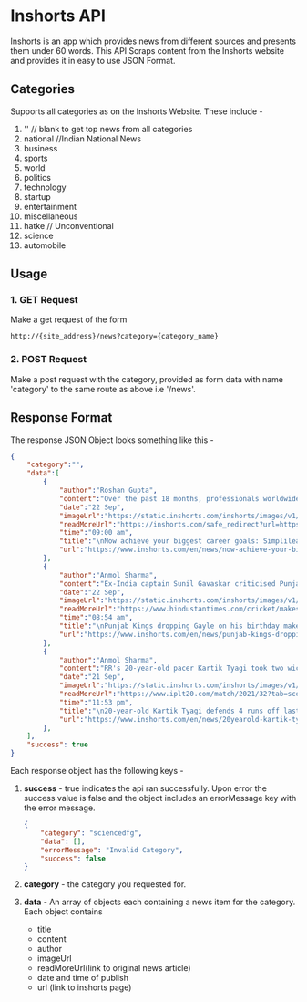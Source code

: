 # Inshorts API

Inshorts is an app which provides news from different sources and presents them under 60 words. This API Scraps content from the Inshorts website and provides it in easy to use JSON Format. 

## Categories

Supports all categories as on the Inshorts Website. These include - 

1. '' // blank to get top news from all categories
2. national //Indian National News
3. business
4. sports
5. world
6. politics
7. technology
8. startup
9. entertainment
10. miscellaneous
11. hatke // Unconventional
12. science
13. automobile

## Usage

### 1. GET Request

Make a get request of the form 
```
http://{site_address}/news?category={category_name}
```

### 2. POST Request

Make a post request with the category, provided as form data with name 'category' to the same route as above i.e '/news'.

## Response Format

The response JSON Object looks something like this - 

```JSON
{
    "category":"",
    "data":[
        {
            "author":"Roshan Gupta",
            "content":"Over the past 18 months, professionals worldwide achieved phenomenal salary hikes, promotions & career changes with Simplilearn, the online learning platform revealed. It offers Bootcamp programs in partnership with top universities and firms and has helped millions of learners upskill in Data & AI, Full Stack Development, Digital Marketing, MBA, other digital economy job areas, Simplilearn added.",
            "date":"22 Sep",
            "imageUrl":"https://static.inshorts.com/inshorts/images/v1/variants/jpg/m/2021/09_sep/21_tue/img_1632243978497_14.jpg?",
            "readMoreUrl":"https://inshorts.com/safe_redirect?url=https%3A%2F%2Fwww.simplilearn.com%2F%3Futm_source%3DInShorts%26utm_medium%3Db2c-leadgen%26utm_campaign%3DInShorts-SLBrandMotivator&inshorts_open_externally=true ",
            "time":"09:00 am",
            "title":"\nNow achieve your biggest career goals: Simplilearn\n",
            "url":"https://www.inshorts.com/en/news/now-achieve-your-biggest-career-goals-simplilearn-1632281403710"
        },
        {
            "author":"Anmol Sharma",
            "content":"Ex-India captain Sunil Gavaskar criticised Punjab Kings for not playing Chris Gayle against Rajasthan Royals on the occasion of the West Indian's 42nd birthday. \"He has dominated every single T20 league and you drop him for this game on his birthday makes zero sense,\" Gavaskar said. Meanwhile, Kevin Pietersen said, \"I can't understand PBKS' thinking at all.\"",
            "date":"22 Sep",
            "imageUrl":"https://static.inshorts.com/inshorts/images/v1/variants/jpg/m/2021/09_sep/22_wed/img_1632280365719_940.jpg?",
            "readMoreUrl":"https://www.hindustantimes.com/cricket/makes-0-sense-questions-will-be-asked-pietersen-gavaskar-astonished-as-punjab-kings-omit-gayle-on-42nd-birthday-101632232586594-amp.html?utm_campaign=fullarticle&utm_medium=referral&utm_source=inshorts ",
            "time":"08:54 am",
            "title":"\nPunjab Kings dropping Gayle on his birthday makes zero sense: Sunil Gavaskar\n",
            "url":"https://www.inshorts.com/en/news/punjab-kings-dropping-gayle-on-his-birthday-makes-zero-sense-sunil-gavaskar-1632281041444"
        },
        {
            "author":"Anmol Sharma",
            "content":"RR's 20-year-old pacer Kartik Tyagi took two wickets and defended four runs off the last over to help his team defeat PBKS by 2 runs in their IPL 2021 encounter. With the victory, RR moved to fifth position on the points table with eight points in eight matches. RR put up a total of 185/10 before restricting PBKS to 183/4.",
            "date":"21 Sep",
            "imageUrl":"https://static.inshorts.com/inshorts/images/v1/variants/jpg/m/2021/09_sep/21_tue/img_1632247979154_374.jpg?",
            "readMoreUrl":"https://www.iplt20.com/match/2021/32?tab=scorecard&utm_campaign=fullarticle&utm_medium=referral&utm_source=inshorts ",
            "time":"11:53 pm",
            "title":"\n20-year-old Kartik Tyagi defends 4 runs off last over as RR defeat PBKS by 2 runs\n",
            "url":"https://www.inshorts.com/en/news/20yearold-kartik-tyagi-defends-4-runs-off-last-over-as-rr-defeat-pbks-by-2-runs-1632248634570"
        },
    ],
    "success": true
}
```

Each response object has the following keys -

1. **success** - true indicates the api ran successfully. Upon error the success value is false and the object includes an errorMessage key with the error message.

    ```JSON
    {
        "category": "sciencedfg",
        "data": [],
        "errorMessage": "Invalid Category",
        "success": false
    }
    ```

2. **category** - the category you requested for.

3. **data** - An array of objects each containing a news item for the category. Each object contains 
    * title 
    * content
    * author 
    * imageUrl 
    * readMoreUrl(link to original news article)
    * date and time of publish
    * url (link to inshorts page)



